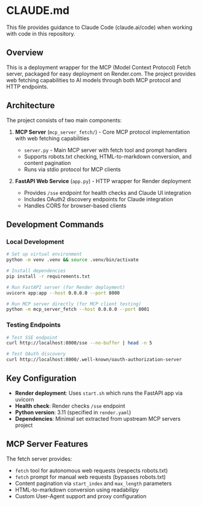 # CLAUDE.md

This file provides guidance to Claude Code (claude.ai/code) when working with code in this repository.

## Overview

This is a deployment wrapper for the MCP (Model Context Protocol) Fetch server, packaged for easy deployment on Render.com. The project provides web fetching capabilities to AI models through both MCP protocol and HTTP endpoints.

## Architecture

The project consists of two main components:

1. **MCP Server** (`mcp_server_fetch/`) - Core MCP protocol implementation with web fetching capabilities
   - `server.py` - Main MCP server with fetch tool and prompt handlers
   - Supports robots.txt checking, HTML-to-markdown conversion, and content pagination
   - Runs via stdio protocol for MCP clients

2. **FastAPI Web Service** (`app.py`) - HTTP wrapper for Render deployment  
   - Provides `/sse` endpoint for health checks and Claude UI integration
   - Includes OAuth2 discovery endpoints for Claude integration
   - Handles CORS for browser-based clients

## Development Commands

### Local Development
```bash
# Set up virtual environment
python -m venv .venv && source .venv/bin/activate

# Install dependencies
pip install -r requirements.txt

# Run FastAPI server (for Render deployment)
uvicorn app:app --host 0.0.0.0 --port 8000

# Run MCP server directly (for MCP client testing)
python -m mcp_server_fetch --host 0.0.0.0 --port 8001
```

### Testing Endpoints
```bash
# Test SSE endpoint
curl http://localhost:8000/sse --no-buffer | head -n 5

# Test OAuth discovery
curl http://localhost:8000/.well-known/oauth-authorization-server
```

## Key Configuration

- **Render deployment**: Uses `start.sh` which runs the FastAPI app via uvicorn
- **Health check**: Render checks `/sse` endpoint  
- **Python version**: 3.11 (specified in `render.yaml`)
- **Dependencies**: Minimal set extracted from upstream MCP servers project

## MCP Server Features

The fetch server provides:
- `fetch` tool for autonomous web requests (respects robots.txt)
- `fetch` prompt for manual web requests (bypasses robots.txt)
- Content pagination via `start_index` and `max_length` parameters
- HTML-to-markdown conversion using readabilipy
- Custom User-Agent support and proxy configuration